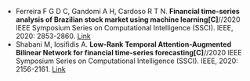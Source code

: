 * Ferreira F G D C, Gandomi A H, Cardoso R T N. <b>Financial time-series analysis of Brazilian stock market using machine learning[C]</b>//2020 IEEE Symposium Series on Computational Intelligence (SSCI). IEEE, 2020: 2853-2860. [Link](https://ieeexplore.ieee.org/abstract/document/9308470/)
* Shabani M, Iosifidis A. <b>Low-Rank Temporal Attention-Augmented Bilinear Network for financial time-series forecasting[C]</b>//2020 IEEE Symposium Series on Computational Intelligence (SSCI). IEEE, 2020: 2156-2161. [Link](https://ieeexplore.ieee.org/abstract/document/9308440)
